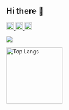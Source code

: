 
## Hi there 👋

  <a href="https://x.com/mtkinj">
    <img height="20" src="https://img.shields.io/x/follow/mtkinj?label=x&logo=x&style=flat" />
  </a>
  <a href="https://qiita.com/Motoki0724">
    <img height="20" src="https://qiita-badge.apiapi.app/s/yMotoki0724/posts.svg" />
  </a>
  <//qiita.com/Motoki0724">
    <img height="20" src="https://qiita-badge.apiapi.app/s/Motoki0724/contributions.svg" />
  </a>
</p>

![](https://github-profile-summary-cards.vercel.app/api/cards/profile-details?username=Mtking724&theme=2077)

<img alt="Top Langs" height="150px" src="https://github-readme-stats.vercel.app/api/top-langs/?username=Mtking724&layout=compact&count_private=true&show_icons=true&theme=tokyonight" />

<!--
**Mtking724/Mtking724** is a ✨ _special_ ✨ repository because its `README.md` (this file) appears on your GitHub profile.

Here are some ideas to get you started:

- 🔭 I’m currently working on ...
- 🌱 I’m currently learning ...
- 👯 I’m looking to collaborate on ...
- 🤔 I’m looking for help with ...
- 💬 Ask me about ...
- 📫 How to reach me: ...
- 😄 Pronouns: ...
- ⚡ Fun fact: ...
-->
